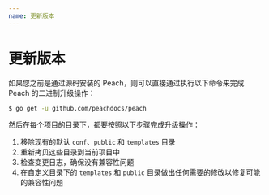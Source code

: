 ```yaml
---
name: 更新版本
---
```


# 更新版本

如果您之前是通过源码安装的 Peach，则可以直接通过执行以下命令来完成 Peach 的二进制升级操作：

```sh
$ go get -u github.com/peachdocs/peach
```

然后在每个项目的目录下，都要按照以下步骤完成升级操作：

1. 移除现有的默认 `conf`、`public` 和 `templates` 目录
2. 重新拷贝这些目录到当前项目中
3. 检查变更日志，确保没有兼容性问题
4. 在自定义目录下的 `templates` 和 `public` 目录做出任何需要的修改以修复可能的兼容性问题